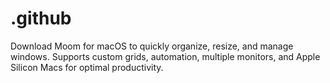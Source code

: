 # .github
Download Moom for macOS to quickly organize, resize, and manage windows. Supports custom grids, automation, multiple monitors, and Apple Silicon Macs for optimal productivity.
